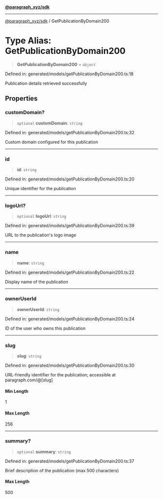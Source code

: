 [**@paragraph_xyz/sdk**](../README.md)

***

[@paragraph_xyz/sdk](../README.md) / GetPublicationByDomain200

# Type Alias: GetPublicationByDomain200

> **GetPublicationByDomain200** = `object`

Defined in: generated/models/getPublicationByDomain200.ts:18

Publication details retrieved successfully

## Properties

### customDomain?

> `optional` **customDomain**: `string`

Defined in: generated/models/getPublicationByDomain200.ts:32

Custom domain configured for this publication

***

### id

> **id**: `string`

Defined in: generated/models/getPublicationByDomain200.ts:20

Unique identifier for the publication

***

### logoUrl?

> `optional` **logoUrl**: `string`

Defined in: generated/models/getPublicationByDomain200.ts:39

URL to the publication's logo image

***

### name

> **name**: `string`

Defined in: generated/models/getPublicationByDomain200.ts:22

Display name of the publication

***

### ownerUserId

> **ownerUserId**: `string`

Defined in: generated/models/getPublicationByDomain200.ts:24

ID of the user who owns this publication

***

### slug

> **slug**: `string`

Defined in: generated/models/getPublicationByDomain200.ts:30

URL-friendly identifier for the publication; accessible at paragraph.com/@[slug]

#### Min Length

1

#### Max Length

256

***

### summary?

> `optional` **summary**: `string`

Defined in: generated/models/getPublicationByDomain200.ts:37

Brief description of the publication (max 500 characters)

#### Max Length

500
